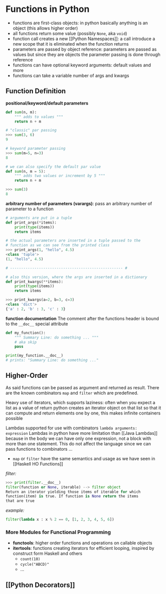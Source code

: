 # Functions in Python
- functions are first-class objects: in python basically anything is an object (this allows higher order)
- all functions return some value (possibly `None`, aka `void`)
- function call creates a new [[Python Namespaces]]: a call introduce a new scope that it is eliminated when the function returns
- parameters are passed by object reference: parameters are passed as values but since they are objects the parameter passing is done through reference
- functions can have optional keyword arguments: default values and more
- functions can take a variable number of args and kwargs

## Function Definition
**positional/keyword/default parameters**
```python
def sum(n, m):
	""" adds to values """
	return n + m

# "classic" par passing
>>> sum(3, 6)
9

# keyword parameter passing
>>> sum(m=5, n=3)
8

# we can also specify the default par value
def sum(n, m = 5):
	""" adds two values or increment by 5 """
	return n + m

>>> sum(3)
8
```

**arbitrary number of parameters (varargs)**: pass an arbitrary number of parameter to a function
```python
# arguments are put in a tuple
def print_args(*items):
	print(type(items))
	return items

# the actual parameters are inserted in a tuple passed to the
# function as we can see from the printed class
>>> print_args(1, "hello", 4.5)
<class 'tuple'>
(1, "hello", 4.5)

# --------------------------------------------------- #

# also this version, where the args are inserted in a dictionary
def print_kwargs(**items):
	print(type(items))
	return items 

>>> print_kwargs(a=2, b=3, c=3)
<class 'dict'>
{'a' : 2, 'b' : 3, 'c' : 3}
```

**function documentation**
The comment after the functions header is bound to the `__doc__` special attribute
```python
def my_function():
	""" Summary Line: do something ... """
	# aka skip
	pass

print(my_function.__doc__)
# prints: "Summary Line: do something ..."
```
## Higher-Order
As said functions can be passed as argument and returned as result. 
There are the known combinators `map` and `filter` which are predefined. 

Heavy use of iterators, which supports laziness: often when you expect a list as a value of return python creates an iterator object on that list so that it can compute and return elements one by one, this makes infinite containers possible

Lambdas supported for use with combinators
`lambda arguments: expression`
Lambdas in python have more limitation than [[Java Lambdas]] because in the body we can have only one expression, not a block with more than one statement.
This do not affect the language since we can pass functions to combinators ...

- `map` or `filter` have the same semantics and usage as we have seen in [[Haskell HO Functions]]

*filter:*
```python
>>> print(filter.__doc__)
filter(function or None, iterable) --> filter object
Return an iterator yielding those items of iterable for which 
function(item) is true. If function is None return the items
that are true
```

*example:*
```python
filter(lambda x : x % 2 == 0, [1, 2, 3, 4, 5, 6])
```

### More Modules for Functional Programming
- **functools**: higher order functions and operations on callable objects
- **itertools**: functions creating iterators for efficient looping, inspired by construct form Haskell and others
	- `count(10)`
	- `cycle("ABCD)"`
	- ...

## [[Python Decorators]]